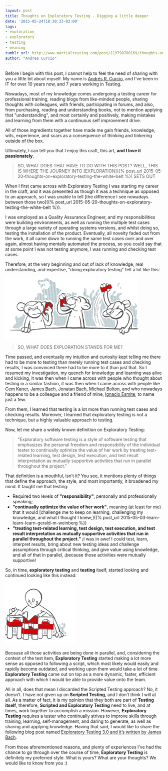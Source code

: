 ```yaml
---
layout: post
title: Thoughts on Exploratory Testing - Digging a little deeper
date: '2015-05-24T18:30:33-03:00'
tags:
- exploration
- exploratory
- testing
- meaning
tumblr_url: http://www.martialtesting.com/post/119798780169/thoughts-on-exploratory-testing-digging-a-little
author: "Andres Curcio"
---
```

Before I begin with this post, I cannot help to feel the need of sharing with you a little bit about myself. My name is [Andrés R. Curcio](https://www.linkedin.com/in/andrescurcio), and I’ve been in IT for over 10 years now, and 7 years working in Testing.

Nowadays, most of my knowledge comes undergoing a testing career for professional training, reading blogs from like-minded people, sharing thoughts with colleagues, with friends, participating in forums, and also, from purchasing, reading and understanding books, not to mention applying that "understanding", and most certainly and positively, making mistakes and learning from them with a continuous self improvement drive.

All of those ingredients together have made me gain friends, knowledge, wits, experience, and scars as a consequence of thinking and tinkering outside of the box.

Ultimately, I can tell you that I enjoy this craft, this art, **and I love it passionately**.

>SO, WHAT DOES THAT HAVE TO DO WITH THIS POST? WELL, THIS IS WHERE THE JOURNEY INTO [EXPLORATION]({% post_url 2015-05-20-thoughts-on-exploratory-testing-the-white-belt %}) SETS OUT

When I first came across with Exploratory Testing I was starting my career in the craft, and it was presented as though it was a technique as opposed to an approach, so I was unable to tell [the difference I see nowadays between those two]({% post_url 2015-05-20-thoughts-on-exploratory-testing-the-white-belt %}).

I was employed as a Quality Assurance Engineer, and my responsibilities were building environments, as well as running the multiple test cases through a large variety of operating systems versions, and whilst doing so, testing the installation of the product. Eventually, all novelty faded out from the work, it all came down to running the same test cases over and over again, almost having mentally automated the process, so you could say that at some point I was not testing anymore, I was running and checking test cases.

Therefore, at the very beginning and out of lack of knowledge, real understanding, and expertise, "doing exploratory testing" felt a lot like this:

![Monkeys](/assets/monkeys.png)

>SO, WHAT DOES EXPLORATION STANDS FOR ME?

Time passed, and eventually my intuition and curiosity kept telling me there had to be more to testing than merely running test cases and checking results, I was convinced there had to be more to it than just that. So I resumed my investigation, my quench for knowledge and learning was alive and kicking, it was then when I came across with people who thought about testing in a similar fashion, it was then when I came across with people like [Cem Kaner](http://kaner.com/), [James Bach](http://satisfice.com/), [Jonatan Bach](https://jonbox.wordpress.com/), [Michael Bolton](http://developsense.com/), and who nowadays happens to be a colleague and a friend of mine, [Ignacio Esmite](https://www.linkedin.com/in/iesmite), to name just a few.

From them, I learned that testing is a lot more than running test cases and checking results. Moreover, I learned that exploratory testing is not a technique, but a highly valuable approach to testing.

Now, let me share a widely known definition on Exploratory Testing:

>"Exploratory software testing is a style of software testing that emphasizes the personal freedom and responsibility of the individual tester to continually optimize the value of her work by treating test-related learning, test design, test execution, and test result interpretation as mutually supportive activities that run in parallel throughout the project."

That definition is a mouthful, isn’t it? You see, it mentions plenty of things that define the approach, the style, and most importantly, it broadened my mind. It taught me that testing:

- Required two levels of **"responsibility"**, personally and professionally speaking;
- **"continually optimize the value of her work"**, meaning (at least for me) that it would [challenge me to keep on learning, challenging my knowledge, and what I thought I knew;]({% post_url 2015-05-03-learn-learn-learn-gerald-m-weinberg %})
- **"treating test-related learning, test design, test execution, and test result interpretation as mutually supportive activities that run in parallel throughout the project."** ¡I was in awe! I could test, learn, interpret results, bring about new testing ideas and challenge assumptions through critical thinking, and give value using knowledge, and all of that in parallel, ¡because those activities were mutually supportive!

So, in time, **exploratory testing** and **testing** itself, started looking and continued looking like this instead:

![Play](/assets/play.png)

Because all those activities are being done in parallel, and, considering the context of the test item, **Exploratory Testing** started making a lot more sense as opposed to following a script, which most likely would easily and rapidly become outdated, and working upon them would take a lot of time. **Exploratory Testing** came out on top as a more dynamic, faster, efficient approach with which I would be able to provide value onto the team.

All in all, does that mean I discarded the Scripted Testing approach? No, it doesn’t. I have not given up on **Scripted Testing**, and I don’t think I will at all. As a matter of fact, it is my opinion that they both are part of **Testing itself**, therefore, **Scripted and Exploratory Testing** need to live, and at times, work together to accomplish a mission. However, **Exploratory Testing** requires a tester who continually strives to improve skills through training, learning, self-management, and daring to generate, as well as sharing and applying knowledge. Having that said, I would like to share the following blog post named [Exploratory Testing 3.0 and it’s written by James Bach](http://www.satisfice.com/blog/archives/1509).

From those aforementioned reasons, and plenty of experiences I’ve had the chance to go through over the course of time, **Exploratory Testing** is definitely my preferred style. What is yours? What are your thoughts? We would like to know from you :)
